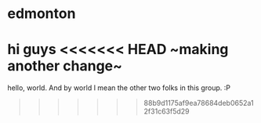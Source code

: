 # edmonton
hi guys
<<<<<<< HEAD
~making another change~
=======

hello, world. And by world I mean the other two folks in this group. :P
>>>>>>> 88b9d1175af9ea78684deb0652a12f31c63f5d29
